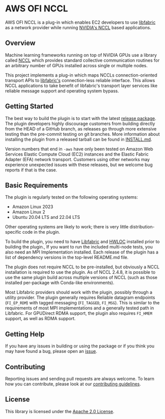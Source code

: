 # AWS OFI NCCL

AWS OFI NCCL is a plug-in which enables EC2 developers to use
[libfabric](https://github.com/ofiwg/libfabric) as a network provider while
running [NVIDIA's NCCL](https://github.com/NVIDIA/nccl) based applications.

## Overview

Machine learning frameworks running on top of NVIDIA GPUs use a library called
[NCCL](https://developer.nvidia.com/nccl) which provides standard collective
communication routines for an arbitrary number of GPUs installed across single
or multiple nodes.

This project implements a plug-in which maps NCCLs connection-oriented
transport APIs to [libfabric's](https://ofiwg.github.io/libfabric/)
connection-less reliable interface. This allows NCCL applications to take
benefit of libfabric's transport layer services like reliable message support
and operating system bypass.

## Getting Started

The best way to build the plugin is to start with the latest [release
package](https://github.com/aws/aws-ofi-nccl/releases).  The plugin
developers highly discourage customers from building directly from the
HEAD of a GitHub branch, as releases go through more extensive testing
than the pre-commit testing on git branches. More information about installing
the plugin from a released tarball can be found in [INSTALL.md](INSTALL.md).

Version numbers that end in `-aws` have only been tested on Amazon Web
Services Elastic Compute Cloud (EC2) instances and the Elastic Fabric
Adapter (EFA) network transport.  Customers using other networks may
experience unexpected issues with these releases, but we welcome bug
reports if that is the case.

## Basic Requirements

The plugin is regularly tested on the following operating systems:

* Amazon Linux 2023
* Amazon Linux 2
* Ubuntu 20.04 LTS and 22.04 LTS

Other operating systems are likely to work; there is very little
distribution-specific code in the plugin.

To build the plugin, you need to have
[Libfabric](http://github.com/ofiwg/libfabric/) and
[HWLOC](https://www.open-mpi.org/projects/hwloc/) installed prior to
building the plugin., If you want to run the included multi-node
tests, you also need  an MPI Implementation installed.  Each release of the
plugin has a list of dependency versions in the top-level README.md
file.

The plugin does not require NCCL to be pre-installed, but obviously a
NCCL installation is required to use the plugin.  As of NCCL 2.4.8,
it is possible to use the same plugin build across multiple versions
of NCCL (such as those installed per-package with Conda-like environments).

Most Libfabric providers should work with the plugin, possibly through
a utility provider.  The plugin generally requires Reliable datagram
endpoints (`FI_EP_RDM`) with tagged messaging (`FI_TAGGED`, `FI_MSG`).
This is similar to the requirements of most MPI implementations and a
generally tested path in Libfabric.  For GPUDirect RDMA support, the
plugin also requires `FI_HMEM` support, as well as RDMA support.

## Getting Help

If you have any issues in building or using the package or if you think you may
have found a bug, please open an
[issue](https://github.com/aws/aws-ofi-nccl/issues).

## Contributing

Reporting issues and sending pull requests are always welcome. To learn how you
can contribute, please look at our
[contributing guidelines](CONTRIBUTING.md#contributing-guidelines).

## License

This library is licensed under the [Apache 2.0 License](LICENSE).
